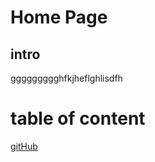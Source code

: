 # Home Page

## intro 
ggggggggghfkjheflghlisdfh

# table of content

[gitHub](https://abdallahsafi.github.io/dumy/gitHub)

